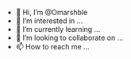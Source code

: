 - 👋 Hi, I’m @Omarshble
- 👀 I’m interested in ...
- 🌱 I’m currently learning ...
- 💞️ I’m looking to collaborate on ...
- 📫 How to reach me ...

<!---
Omarshble/Omarshble is a ✨ special ✨ repository because its `README.md` (this file) appears on your GitHub profile.
You can click the Preview link to take a look at your changes.
--->
